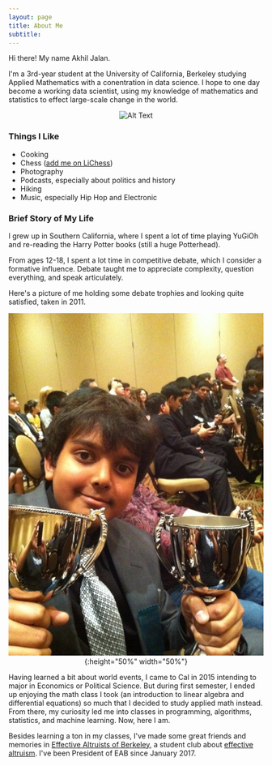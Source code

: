 ```yaml
---
layout: page
title: About Me
subtitle: 
---
```


Hi there! My name Akhil Jalan. 

I'm a 3rd-year student at the University of California, Berkeley studying Applied Mathematics with a conentration in data science. I hope to one day become a working data scientist, using my knowledge of mathematics and statistics to effect large-scale change in the world. 

<div style="text-align:center" markdown="1">

![Alt Text](img/misc-site-pictures/xmas-face.jpg)

</div>

### Things I Like

* Cooking 
* Chess ([add me on LiChess](https://lichess.org/@/akhiljalan))
* Photography
* Podcasts, especially about politics and history 
* Hiking
* Music, especially Hip Hop and Electronic 

### Brief Story of My Life

I grew up in Southern California, where I spent a lot of time playing YuGiOh and re-reading the Harry Potter books (still a huge Potterhead). 

From ages 12-18, I spent a lot time in competitive debate, which I consider a formative influence. Debate taught me to appreciate complexity, question everything, and speak articulately. 

Here's a picture of me holding some debate trophies and looking quite satisfied, taken in 2011. 

<div style="text-align:center" markdown="1">

![Alt Text](img/misc-site-pictures/yung-akhil-trophies.jpg){:height="50%" width="50%"}

</div>

Having learned a bit about world events, I came to Cal in 2015 intending to major in Economics or Political Science. But during first semester, I ended up enjoying the math class I took (an introduction to linear algebra and differential equations) so much that I decided to study applied math instead. From there, my curiosity led me into classes in programming, algorithms, statistics, and machine learning. Now, here I am. 

Besides learning a ton in my classes, I've made some great friends and memories in [Effective Altruists of Berkeley](https://www.facebook.com/effectivealtruismberkeley/), a student club about [effective altruism](https://www.effectivealtruism.org/). I've been President of EAB since January 2017.